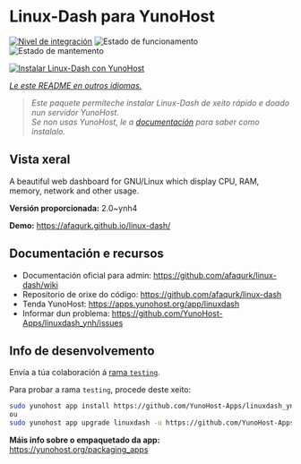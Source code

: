 <!--
NOTA: Este README foi creado automáticamente por <https://github.com/YunoHost/apps/tree/master/tools/readme_generator>
NON debe editarse manualmente.
-->

# Linux-Dash para YunoHost

[![Nivel de integración](https://dash.yunohost.org/integration/linuxdash.svg)](https://dash.yunohost.org/appci/app/linuxdash) ![Estado de funcionamento](https://ci-apps.yunohost.org/ci/badges/linuxdash.status.svg) ![Estado de mantemento](https://ci-apps.yunohost.org/ci/badges/linuxdash.maintain.svg)

[![Instalar Linux-Dash con YunoHost](https://install-app.yunohost.org/install-with-yunohost.svg)](https://install-app.yunohost.org/?app=linuxdash)

*[Le este README en outros idiomas.](./ALL_README.md)*

> *Este paquete permíteche instalar Linux-Dash de xeito rápido e doado nun servidor YunoHost.*  
> *Se non usas YunoHost, le a [documentación](https://yunohost.org/install) para saber como instalalo.*

## Vista xeral

A beautiful web dashboard for GNU/Linux which display CPU, RAM, memory, network and other usage.


**Versión proporcionada:** 2.0~ynh4

**Demo:** <https://afaqurk.github.io/linux-dash/>
## Documentación e recursos

- Documentación oficial para admin: <https://github.com/afaqurk/linux-dash/wiki>
- Repositorio de orixe do código: <https://github.com/afaqurk/linux-dash>
- Tenda YunoHost: <https://apps.yunohost.org/app/linuxdash>
- Informar dun problema: <https://github.com/YunoHost-Apps/linuxdash_ynh/issues>

## Info de desenvolvemento

Envía a túa colaboración á [rama `testing`](https://github.com/YunoHost-Apps/linuxdash_ynh/tree/testing).

Para probar a rama `testing`, procede deste xeito:

```bash
sudo yunohost app install https://github.com/YunoHost-Apps/linuxdash_ynh/tree/testing --debug
ou
sudo yunohost app upgrade linuxdash -u https://github.com/YunoHost-Apps/linuxdash_ynh/tree/testing --debug
```

**Máis info sobre o empaquetado da app:** <https://yunohost.org/packaging_apps>
